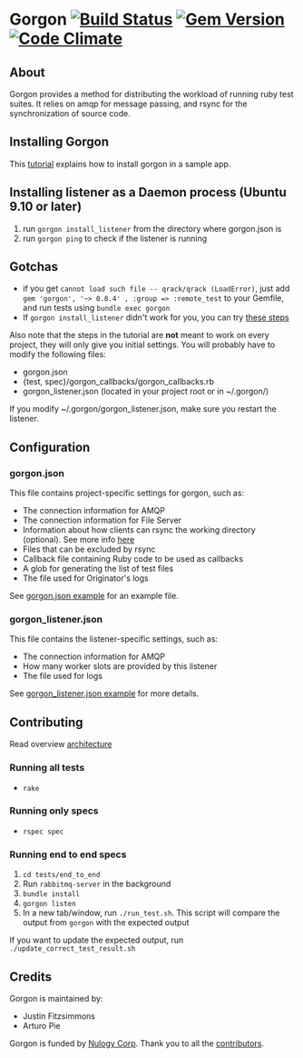 # Gorgon [![Build Status](https://travis-ci.org/nulogy/Gorgon.svg?branch=master)](https://travis-ci.org/nulogy/Gorgon) [![Gem Version](https://badge.fury.io/rb/gorgon.svg)](https://rubygems.org/gems/gorgon) [![Code Climate](https://codeclimate.com/github/nulogy/Gorgon/badges/gpa.svg)](https://codeclimate.com/github/nulogy/Gorgon)

About
---------------------

Gorgon provides a method for distributing the workload of running ruby test suites. It relies on amqp for message passing, and rsync for the synchronization of source code.

Installing Gorgon
-----------------
This [tutorial](/tutorial.md) explains how to install gorgon in a sample app. 

Installing listener as a Daemon process (Ubuntu 9.10 or later)
----------------------------------------------------------------
1. run `gorgon install_listener` from the directory where gorgon.json is
1. run `gorgon ping` to check if the listener is running

Gotchas
----------------------------------------------------------------

* if you get `cannot load such file -- qrack/qrack (LoadError)`, just add `gem 'gorgon', '~> 0.8.4' , :group => :remote_test` to your Gemfile, and run tests using `bundle exec gorgon`
* If `gorgon install_listener` didn't work for you, you can try [these steps](/daemon_with_upstart_and_rvm.md)

Also note that the steps in the tutorial are **not** meant to work on every project, they will only give you initial settings. You will probably have to modify the following files:
* gorgon.json
* {test, spec}/gorgon_callbacks/gorgon_callbacks.rb
* gorgon_listener.json (located in your project root or in ~/.gorgon/)

If you modify ~/.gorgon/gorgon_listener.json, make sure you restart the listener.

Configuration
---------------------

### gorgon.json
This file contains project-specific settings for gorgon, such as:

* The connection information for AMQP
* The connection information for File Server
* Information about how clients can rsync the working directory (optional). See more info [here](/rsync_transport.md) 
* Files that can be excluded by rsync
* Callback file containing Ruby code to be used as callbacks
* A glob for generating the list of test files
* The file used for Originator's logs

See [gorgon.json example](/gorgon.json.sample) for an example file.

### gorgon_listener.json
This file contains the listener-specific settings, such as:

* The connection information for AMQP
* How many worker slots are provided by this listener
* The file used for logs

See [gorgon_listener.json example](/gorgon_listener.json.sample) for more details.

Contributing
---------------------
Read overview [architecture](/architecture.md)

### Running all tests

* `rake`

### Running only specs

* `rspec spec`

### Running end to end specs

1. `cd tests/end_to_end`
1. Run `rabbitmq-server` in the background
1. `bundle install`
1. `gorgon listen`
1. In a new tab/window, run `./run_test.sh`. This script will compare the output from `gorgon` with the expected output

If you want to update the expected output, run `./update_correct_test_result.sh`

Credits
---------------------
Gorgon is maintained by:
* Justin Fitzsimmons
* Arturo Pie

Gorgon is funded by [Nulogy Corp](http://www.nulogy.com/).
Thank you to all the [contributors](https://github.com/Fitzsimmons/Gorgon/contributors).
